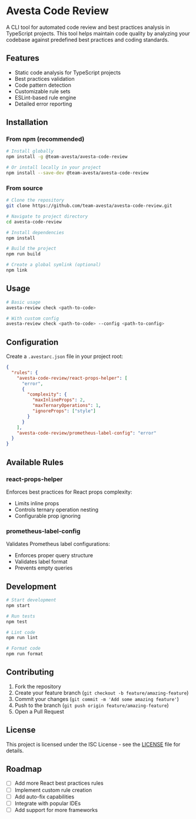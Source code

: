 # Avesta Code Review

A CLI tool for automated code review and best practices analysis in TypeScript projects. This tool helps maintain code quality by analyzing your codebase against predefined best practices and coding standards.

## Features

- Static code analysis for TypeScript projects
- Best practices validation
- Code pattern detection
- Customizable rule sets
- ESLint-based rule engine
- Detailed error reporting

## Installation

### From npm (recommended)

```bash
# Install globally
npm install -g @team-avesta/avesta-code-review

# Or install locally in your project
npm install --save-dev @team-avesta/avesta-code-review
```

### From source

```bash
# Clone the repository
git clone https://github.com/team-avesta/avesta-code-review.git

# Navigate to project directory
cd avesta-code-review

# Install dependencies
npm install

# Build the project
npm run build

# Create a global symlink (optional)
npm link
```

## Usage

```bash
# Basic usage
avesta-review check <path-to-code>

# With custom config
avesta-review check <path-to-code> --config <path-to-config>
```

## Configuration

Create a `.avestarc.json` file in your project root:

```json
{
  "rules": {
    "avesta-code-review/react-props-helper": [
      "error",
      {
        "complexity": {
          "maxInlineProps": 2,
          "maxTernaryOperations": 1,
          "ignoreProps": ["style"]
        }
      }
    ],
    "avesta-code-review/prometheus-label-config": "error"
  }
}
```

## Available Rules

### react-props-helper

Enforces best practices for React props complexity:

- Limits inline props
- Controls ternary operation nesting
- Configurable prop ignoring

### prometheus-label-config

Validates Prometheus label configurations:

- Enforces proper query structure
- Validates label format
- Prevents empty queries

## Development

```bash
# Start development
npm start

# Run tests
npm test

# Lint code
npm run lint

# Format code
npm run format
```

## Contributing

1. Fork the repository
2. Create your feature branch (`git checkout -b feature/amazing-feature`)
3. Commit your changes (`git commit -m 'Add some amazing feature'`)
4. Push to the branch (`git push origin feature/amazing-feature`)
5. Open a Pull Request

## License

This project is licensed under the ISC License - see the [LICENSE](LICENSE) file for details.

## Roadmap

- [ ] Add more React best practices rules
- [ ] Implement custom rule creation
- [ ] Add auto-fix capabilities
- [ ] Integrate with popular IDEs
- [ ] Add support for more frameworks
